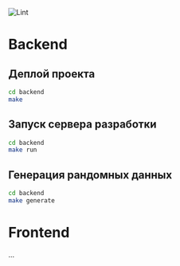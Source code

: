 ![Lint](https://github.com/zzzkorn/progress-weblogger/actions/workflows/lint.yml/badge.svg)
# Backend

## Деплой проекта
```bash
cd backend
make
```

## Запуск сервера разработки

```bash
cd backend
make run
```

## Генерация рандомных данных
```bash
cd backend
make generate
```

# Frontend
...
